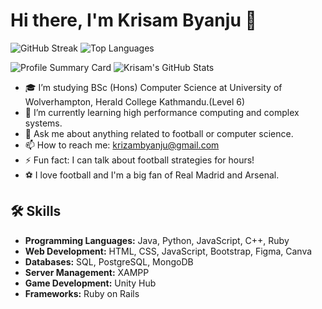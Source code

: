 # Hi there, I'm Krisam Byanju 👋

![GitHub Streak](https://github-readme-streak-stats.herokuapp.com/?user=krizam&theme=dark)
![Top Languages](https://github-readme-stats.vercel.app/api/top-langs/?username=krizam&layout=compact&theme=radical)

![Profile Summary Card](https://github-profile-summary-cards.vercel.app/api/cards/profile-details?username=krizam&theme=vue)
![Krisam's GitHub Stats](https://github-readme-stats.vercel.app/api?username=krizam&show_icons=true&theme=radical)

- 🎓 I’m studying BSc (Hons) Computer Science at University of Wolverhampton, Herald College Kathmandu.(Level 6)
- 🌱 I’m currently learning high performance computing and complex systems.
- 💬 Ask me about anything related to football or computer science.
- 📫 How to reach me: krizambyanju@gmail.com
- ⚡ Fun fact: I can talk about football strategies for hours!
- ⚽ I love football and I'm a big fan of Real Madrid and Arsenal.

## 🛠 Skills
- **Programming Languages:** Java, Python, JavaScript, C++, Ruby
- **Web Development:** HTML, CSS, JavaScript, Bootstrap, Figma, Canva
- **Databases:** SQL, PostgreSQL, MongoDB
- **Server Management:** XAMPP
- **Game Development:** Unity Hub
- **Frameworks:** Ruby on Rails


